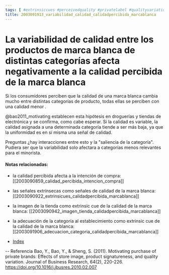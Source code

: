 ```yaml
---
tags: [ #extrinsiccues #perceivedquality #privatelabel #qualityvariation ]
title: 2003091913_variabilidad_calidad_calidadpercibida_marcablanca
---
```


# La variabilidad de calidad entre los productos de marca blanca de distintas categorías afecta negativamente a la calidad percibida de la marca blanca

Si los consumidores perciben que la calidad de una marca blanca cambia mucho entre distintas categorías de producto, todas ellas se perciben con una calidad menor . 

@bao2011_motivating establecen esta hipótesis en droguerías y tiendas de electrónica y se confirma, como cabe esperar. Si la calidad es variable, la calidad asignada a una determinada categoría tiende a ser más baja, ya que la uniformidad es en sí misma una señal de calidad.

Preguntas ¿hay interacciones entre esto y la "saliencia de la categoría". Pudiera ser que la variabilidad solo afectara a categorías menos relevantes para el minorista.

#### Notas relacionadas: 

- la calidad percibida afecta a la intención de compra: [[2003090859_calidad_percibida_intencion_compra]]
- las señales extrínsecas como señales de calidad de la marca blanca: [[2003090922_extrinsicues_calidadpercibida_marcablanca]]
- la imagen de la tienda como extrinsic cue de la calidad de la marca blanca: [[2003090942_imagen_tienda_calidadpercibida_marcablanca]]
- la adecuación de la categoría al establecimiento como extrinsic cue de la calidad de la marca blanca: [[2003091906_adecuacion_categoria_calidadpercibida_marcablanca]]


- [Index](_2003101705_index.md)

--
Referencia
Bao, Y., Bao, Y., & Sheng, S. (2011). Motivating purchase of private brands: Effects of store image, product signatureness, and quality variation. Journal of Business Research, 64(2), 220-226. https://doi.org/10.1016/j.jbusres.2010.02.007


